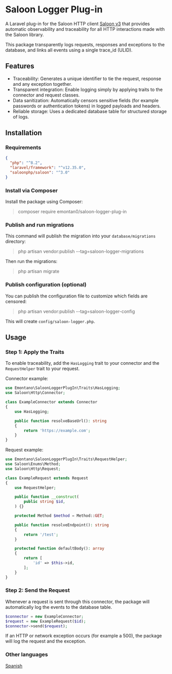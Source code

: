 # Saloon Logger Plug-in

A Laravel plug-in for the Saloon HTTP client [Saloon v3](https://docs.saloon.dev/upgrade/whats-new-in-v3) that provides automatic observability and traceability for all HTTP interactions made with the Saloon library.

This package transparently logs requests, responses and exceptions to the database, and links all events using a single trace_id (ULID).

## Features

- Traceability: Generates a unique identifier to tie the request, response and any exception together.
- Transparent integration: Enable logging simply by applying traits to the connector and request classes.
- Data sanitization: Automatically censors sensitive fields (for example passwords or authentication tokens) in logged payloads and headers.
- Reliable storage: Uses a dedicated database table for structured storage of logs.

## Installation

### Requirements
```json
{
  "php": "^8.2",
  "laravel/framework": "^v12.35.0",
  "saloonphp/saloon": "^3.0"
}
```

### Install via Composer
Install the package using Composer:

> composer require emontan0/saloon-logger-plug-in

### Publish and run migrations
This command will publish the migration into your `database/migrations` directory:

> php artisan vendor:publish --tag=saloon-logger-migrations

Then run the migrations:

> php artisan migrate

### Publish configuration (optional)
You can publish the configuration file to customize which fields are censored:

> php artisan vendor:publish --tag=saloon-logger-config

This will create `config/saloon-logger.php`.

## Usage

### Step 1: Apply the Traits
To enable traceability, add the `HasLogging` trait to your connector and the `RequestHelper` trait to your request.

Connector example:

```php
use Emontano\SaloonLoggerPlugIn\Traits\HasLogging;
use Saloon\Http\Connector;

class ExampleConnector extends Connector
{
    use HasLogging;

    public function resolveBaseUrl(): string
    {
        return 'https://example.com';
    }
}
```

Request example:

```php
use Emontano\SaloonLoggerPlugIn\Traits\RequestHelper;
use Saloon\Enums\Method;
use Saloon\Http\Request;

class ExampleRequest extends Request
{
    use RequestHelper;

    public function __construct(
        public string $id,
    ) {}

    protected Method $method = Method::GET;

    public function resolveEndpoint(): string
    {
        return '/test';
    }

    protected function defaultBody(): array
    {
        return [
            'id' => $this->id,
        ];
    }
}
```

### Step 2: Send the Request
Whenever a request is sent through this connector, the package will automatically log the events to the database table.

```php
$connector = new ExampleConnector;
$request = new ExampleRequest($id);
$connector->send($request);
```

If an HTTP or network exception occurs (for example a 500), the package will log the request and the exception.

### Other languages
[Spanish](./README_es.md)

